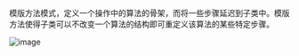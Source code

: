 模版方法模式，定义一个操作中的算法的骨架，而将一些步骤延迟到子类中。模版方法使得子类可以不改变一个算法的结构即可重定义该算法的某些特定步骤。

![image](https://github.com/ZeroWM/Java-design-pattern/assets/32089940/99a19bc3-31c8-4b51-beb7-a28aed9f63d9)
